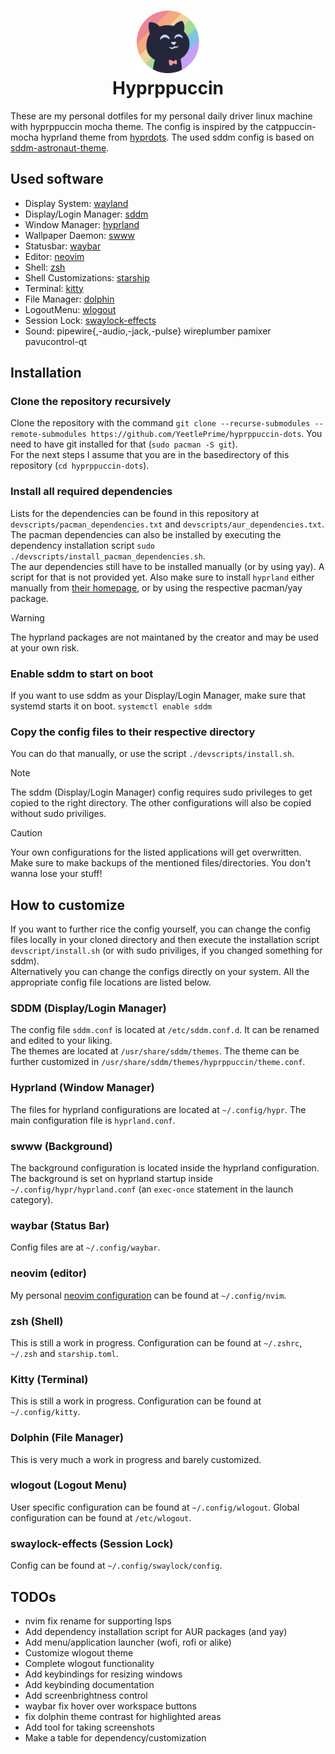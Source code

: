 <h1 align="center">
    <img src="https://github.com/YeetlePrime/hyprppuccin-dots/blob/main/assets/catppuccin.png" width="100" alt="Catppuccin-Logo"/><br/>
    Hyprppuccin
</h1>

These are my personal dotfiles for my personal daily driver linux machine with hyprppuccin mocha theme.
The config is inspired by the catppuccin-mocha hyprland theme from [hyprdots](https://github.com/prasanthrangan/hyprdots). The used sddm config is based on [sddm-astronaut-theme](https://github.com/Keyitdev/sddm-astronaut-theme).


## Used software
- Display System: [wayland](https://wayland.freedesktop.org/) 
- Display/Login Manager: [sddm](https://github.com/sddm/sddm)
- Window Manager: [hyprland](https://hyprland.org/)
- Wallpaper Daemon: [swww](https://hyprland.org/)
- Statusbar: [waybar](https://github.com/Alexays/Waybar)
- Editor: [neovim](https://github.com/neovim/neovim)
- Shell: [zsh](https://wiki.archlinux.org/title/zsh)
- Shell Customizations: [starship](https://starship.rs/)
- Terminal: [kitty](https://github.com/kovidgoyal/kitty)
- File Manager: [dolphin](https://apps.kde.org/de/dolphin/)
- LogoutMenu: [wlogout](https://github.com/ArtsyMacaw/wlogout)
- Session Lock: [swaylock-effects](https://github.com/mortie/swaylock-effects)
- Sound: pipewire{,-audio,-jack,-pulse} wireplumber pamixer pavucontrol-qt


## Installation
### Clone the repository recursively
Clone the repository with the command `git clone --recurse-submodules --remote-submodules https://github.com/YeetlePrime/hyprppuccin-dots`. You need to have git installed for that (`sudo pacman -S git`).  
For the next steps I assume that you are in the basedirectory of this repository (`cd hyprppuccin-dots`).

### Install all required dependencies
Lists for the dependencies can be found in this repository at `devscripts/pacman_dependencies.txt` and `devscripts/aur_dependencies.txt`. The pacman dependencies can also be installed by executing the dependency installation script `sudo ./devscripts/install_pacman_dependencies.sh`.  
The aur dependencies still have to be installed manually (or by using yay). A script for that is not provided yet. Also make sure to install `hyprland` either manually from [their homepage](https://hyprland.org/), or by using the respective pacman/yay package.

> [!WARNING]
> The hyprland packages are not maintaned by the creator and may be used at your own risk.

### Enable sddm to start on boot
If you want to use sddm as your Display/Login Manager, make sure that systemd starts it on boot. `systemctl enable sddm`

### Copy the config files to their respective directory
You can do that manually, or use the script `./devscripts/install.sh`.  

> [!NOTE]
> The sddm (Display/Login Manager) config requires sudo privileges to get copied to the right directory. The other configurations will also be copied without sudo priviliges.

> [!CAUTION]
> Your own configurations for the listed applications will get overwritten. Make sure to make backups of the mentioned files/directories. You don't wanna lose your stuff!


## How to customize
If you want to further rice the config yourself, you can change the config files locally in your cloned directory and then execute the installation script `devscript/install.sh` (or with sudo priviliges, if you changed something for sddm).  
Alternatively you can change the configs directly on your system. All the appropriate config file locations are listed below.

### SDDM (Display/Login Manager)
The config file `sddm.conf` is located at `/etc/sddm.conf.d`.
It can be renamed and edited to your liking.  
The themes are located at `/usr/share/sddm/themes`. The theme can be further customized in `/usr/share/sddm/themes/hyprppuccin/theme.conf`.

### Hyprland (Window Manager)
The files for hyprland configurations are located at `~/.config/hypr`. The main configuration file is `hyprland.conf`.

### swww (Background)
The background configuration is located inside the hyprland configuration. The background is set on hyprland startup inside `~/.config/hypr/hyprland.conf` (an `exec-once` statement in the launch category).

### waybar (Status Bar)
Config files are at `~/.config/waybar`.

### neovim (editor)
My personal [neovim configuration](https://github.com/YeetlePrime/nvim-config) can be found at `~/.config/nvim`.

### zsh (Shell)
This is still a work in progress. Configuration can be found at `~/.zshrc`, `~/.zsh` and `starship.toml`.

### Kitty (Terminal)
This is still a work in progress. Configuration can be found at `~/.config/kitty`.

### Dolphin (File Manager)
This is very much a work in progress and barely customized.

### wlogout (Logout Menu)
User specific configuration can be found at `~/.config/wlogout`. Global configuration can be found at `/etc/wlogout`.

### swaylock-effects (Session Lock)
Config can be found at `~/.config/swaylock/config`.


## TODOs
- nvim fix rename for supporting lsps
- Add dependency installation script for AUR packages (and yay)
- Add menu/application launcher (wofi, rofi or alike)
- Customize wlogout theme
- Complete wlogout functionality
- Add keybindings for resizing windows
- Add keybinding documentation
- Add screenbrightness control
- waybar fix hover over workspace buttons
- fix dolphin theme contrast for highlighted areas
- Add tool for taking screenshots
- Make a table for dependency/customization
